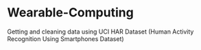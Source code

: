 # Wearable-Computing
Getting and cleaning data using UCI HAR Dataset (Human Activity Recognition Using Smartphones Dataset)
